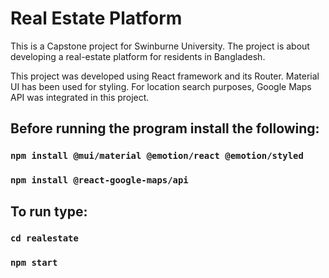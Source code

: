# Real Estate Platform

This is a Capstone project for Swinburne University. The project is about developing a real-estate platform for residents in Bangladesh.

This project was developed using React framework and its Router. Material UI has been used for styling.
For location search purposes, Google Maps API was integrated in this project.

## Before running the program install the following:

### `npm install @mui/material @emotion/react @emotion/styled`

### `npm install @react-google-maps/api`

## To run type:

### `cd realestate`

### `npm start`